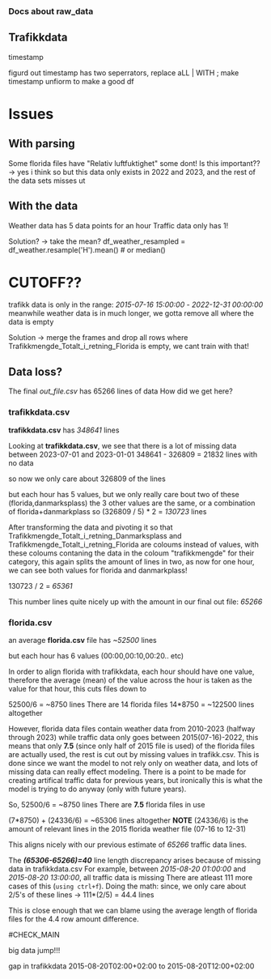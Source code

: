 ### Docs about raw_data

## Trafikkdata

timestamp

figurd out
timestamp has two seperrators, replace aLL | WITH ;
make timestamp unfiorm to make a good df

# Issues

## With parsing

Some florida files have "Relativ luftfuktighet" some dont!
Is this important?? -> yes i think so but this data only exists
in 2022 and 2023, and the rest of the data sets misses ut

## With the data

Weather data has 5 data points for an hour
Traffic data only has 1!

Solution? -> take the mean?
df_weather_resampled = df_weather.resample('H').mean() # or median()


# CUTOFF??

trafikk data is only in the range:
*2015-07-16 15:00:00* - *2022-12-31 00:00:00*
meanwhile weather data is in much longer, we gotta remove all where the data is empty

Solution -> merge the frames and drop all rows where 
Trafikkmengde_Totalt_i_retning_Florida is empty, we cant train with that!


## Data loss?

The final *out_file.csv* has 65266 lines of data 
How did we get here?

### trafikkdata.csv
**trafikkdata.csv** has *348641* lines

Looking at **trafikkdata.csv**, we see that there is a lot of missing data 
between 2023-07-01 and 2023-01-01
348641 - 326809 = 21832 lines with no data

so now we only care about 326809 of the lines

but each hour has 5 values, but we only really care bout two of these (florida,danmarksplass)
the 3 other values are the same, or a combination of florida+danmarkplass
so (326809 / 5) * 2 = *130723* lines

After transforming the data and pivoting it so that 
Trafikkmengde_Totalt_i_retning_Danmarksplass and Trafikkmengde_Totalt_i_retning_Florida
are coloums instead of values, with these coloums contaning the data in the coloum "trafikkmengde" for their category, this again splits the amount of lines in two, as now for one hour, we can see both values for florida and danmarkplass!

130723 / 2 = *65361*

This number lines quite nicely up with the amount in our final out file: *65266*

### florida.csv

an average **florida.csv** file has *~52500* lines

but each hour has 6 values (00:00,00:10,00:20.. etc)

In order to align florida with trafikkdata, each hour should have one value, therefore the average (mean) of the value across the hour is taken as the value for that hour, 
this cuts files down to 

52500/6 = ~8750 lines
There are 14 florida files
14*8750 = ~122500 lines altogether

However, florida data files contain weather data from 2010-2023 (halfway through 2023) while traffic data only goes between 2015(07-16)-2022, this means that only
**7.5** (since only half of 2015 file is used) of the florida files are actually used, the rest is cut out by missing values in trafikk.csv. This is done since we want the model to not rely only on weather data, and lots of missing data can really effect modeling. 
There is a point to be made for creating artifical traffic data for previous years, but ironically this is what the model is trying to do anyway (only with future years).

So, 
52500/6 = ~8750 lines
There are **7.5** florida files in use

(7*8750) + (24336/6) = ~65306 lines altogether
**NOTE** (24336/6) is the amount of relevant lines in the 2015 florida weather file
(07-16 to 12-31)

This aligns nicely with our previous estimate of *65266* traffic data lines.

The ***(65306-65266)=40*** line length discrepancy arises because of missing data in trafikkdata.csv
For example, between *2015-08-20 01:00:00* and *2015-08-20 13:00:00*, all traffic data is missing
There are atleast 111 more cases of this (`using ctrl+f`). Doing the math:
since, we only care about 2/5's of these lines -> 111*(2/5) = 44.4 lines

This is close enough that we can blame using the average length of florida files for the 4.4 row amount difference.


#CHECK_MAIN



big data jump!!!

gap in trafikkdata
2015-08-20T02:00+02:00
to
2015-08-20T12:00+02:00


